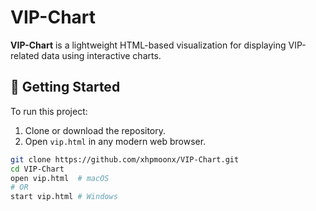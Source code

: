 # VIP-Chart

**VIP-Chart** is a lightweight HTML-based visualization for displaying VIP-related data using interactive charts.

## 🚀 Getting Started

To run this project:

1. Clone or download the repository.
2. Open `vip.html` in any modern web browser.

```bash
git clone https://github.com/xhpmoonx/VIP-Chart.git
cd VIP-Chart
open vip.html  # macOS
# OR
start vip.html # Windows
